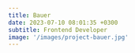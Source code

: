 ```yaml
---
title: Bauer
date: 2023-07-10 08:01:35 +0300
subtitle: Frontend Developer
image: '/images/project-bauer.jpg'
---
```

